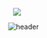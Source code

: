 <a href="https://ysy2000.tistory.com/">
    <img 
        src="http://img.shields.io/badge/-Tistory-222222?style=flat&logo=Tistory&link=https://ysy2000.tistory.com/"
        style="height : auto; margin-left : 10px; margin-right : 10px;"/>
</a>

![header](https://capsule-render.vercel.app/api?type=waving&reversal=true&section=footer&color=0:191970,100:108080&text=Hi%20this%20is%20YSY&height=400&desc=Assistent%20Researcher%20in%20INHA.univ&animation=fadeIn&fontColor=342d1e)
<!--
**ysy2000/ysy2000** is a ✨ _special_ ✨ repository because its `README.md` (this file) appears on your GitHub profile.

Here are some ideas to get you started:

- 🔭 I’m currently working on ...
- 🌱 I’m currently learning ...
- 👯 I’m looking to collaborate on ...
- 🤔 I’m looking for help with ...
- 💬 Ask me about ...
- 📫 How to reach me: ...
- 😄 Pronouns: ...
- ⚡ Fun fact: ...
-->
